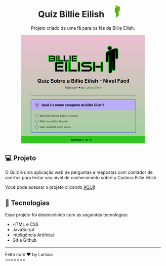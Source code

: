 <h1 align="center"> Quiz Billie Eilish <img alt="blohsh" src="Billie-Eilish-Logo.png" width="70"></h1>

<p align="center">
Projeto criado de uma fã para os fãs da Billie Eilish.
</p>



<p align="center">
  <img alt="Quiz Billie Eilish" src="quizbillie.png"
  width="400", >
</p>

## 💻 Projeto

O Quiz é uma aplicação web de perguntas e respostas com contador de acertos para testar seu nível de conhecimento sobre a Cantora Billie Eilish.

<p> Você pode acessar o projeto clicando <a href="" target="_blank">AQUI</a>! </p>

## 🚀 Tecnologias

Esse projeto foi desenvolvido com as seguintes tecnologias:

- HTML e CSS
- JavaScript
- Inteligência Artificial
- Git e Github

------

<footer>Feito com ♥ by Larissa</footer>
=======
